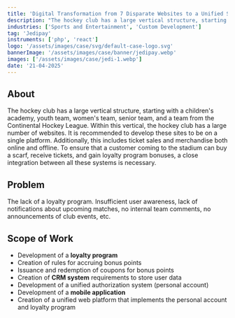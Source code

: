 ```yaml
---
title: 'Digital Transformation from 7 Disparate Websites to a Unified System'
description: "The hockey club has a large vertical structure, starting with a children's academy, youth team, women's team, senior team, and a team from the Continental Hockey League."
industries: ['Sports and Entertainment', 'Custom Development']
tag: 'Jedipay'
instruments: ['php', 'react']
logo: '/assets/images/case/svg/default-case-logo.svg'
bannerImage: '/assets/images/case/banner/jedipay.webp'
images: ['/assets/images/case/jedi-1.webp']
date: '21-04-2025'
---
```


## About

The hockey club has a large vertical structure, starting with a children's academy, youth team, women's team, senior team, and a team from the Continental Hockey League. Within this vertical, the hockey club has a large number of websites. It is recommended to develop these sites to be on a single platform. Additionally, this includes ticket sales and merchandise both online and offline. To ensure that a customer coming to the stadium can buy a scarf, receive tickets, and gain loyalty program bonuses, a close integration between all these systems is necessary.

## Problem

The lack of a loyalty program. Insufficient user awareness, lack of notifications about upcoming matches, no internal team comments, no announcements of club events, etc.

## Scope of Work

- Development of a <strong>loyalty program</strong>
- Creation of rules for accruing bonus points
- Issuance and redemption of coupons for bonus points
- Creation of <strong>CRM system</strong> requirements to store user data
- Development of a unified authorization system (personal account)
- Development of a <strong>mobile application</strong>
- Creation of a unified web platform that implements the personal account and loyalty program
